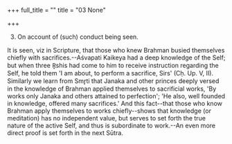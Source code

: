 +++
full_title = ""
title = "03 None"

+++


3. On account of (such) conduct being seen.

It is seen, viz in Scripture, that those who knew Brahman busied themselves chiefly with sacrifices.--Aśvapati Kaikeya had a deep knowledge of the Self; but when three R̥shis had come to him to receive instruction regarding the Self, he told them 'I am about, to perform a sacrifice, Sirs' (Cḥ. Up. V, II). Similarly we learn from Smr̥ti that Janaka and other princes deeply versed in the knowledge of Brahman applied themselves to sacrificial works, 'By works only Janaka and others attained to perfection'; 'He also, well founded in knowledge, offered many sacrifices.' And this fact--that those who know Brahman apply themselves to works chiefly--shows that knowledge (or meditation) has no independent value, but serves to set forth the true nature of the active Self, and thus is subordinate to work.--An even more direct proof is set forth in the next Sūtra.

